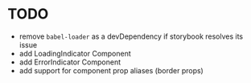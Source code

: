 # TODO

- remove `babel-loader` as a devDependency if storybook resolves its issue
- add LoadingIndicator Component
- add ErrorIndicator Component
- add support for component prop aliases (border props)